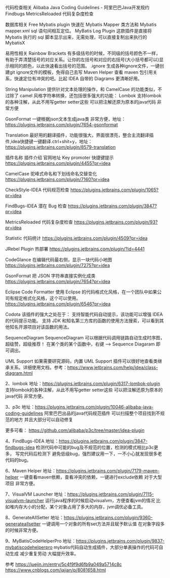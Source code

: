 代码检查相关
Alibaba Java Coding Guidelines - 阿里巴巴Java开发规约
Findbugs
MetricsReloaded	代码复杂度检查

数据库相关
Free Mybatis plugin 快速在 Mybatis Mapper 类方法和 Mybatis mapper.xml sql 语句间相互定位。
MyBatis Log Plugin  这款插件是直接将 Mybatis 执行的 sql 脚本显示出来，无需处理，可以直接复制出来执行的
MybatisX

易用性相关
Rainbow Brackets 有多级括号的时候，不同级的括号颜色不一样，有助于弄清楚括号的对应关系。让你的左括号和对应的右括号(大小括号都可以)显示相同的颜色，以此快速看出括号的范围。
.ignore 生成各种ignore文件，一键创建git ignore文件的模板，免得自己去写
Maven Helper    查看 maven 包引用关系，快速定位有冲突的吧。比起 IDEA 自带的 Diagrams 更清晰好用。

String Manipulation 提供针对文本处理的操作，和 CamelCase 的功能类似，不过除了 camel 风格字符串转换，还包括很多强大的功能：
Lombok  支持lombok的各种注解，从此不用写getter setter这些 可以把注解还原为原本的java代码 非常方便
        
GsonFormat  一键根据json文本生成java类  非常方便，地址：https://plugins.jetbrains.com/plugin/7654-gsonformat


Translation 最好用的翻译插件，功能很强大，界面很漂亮，整合主流翻译插件,idea快捷键一键翻译.ctrl+shit+y，地址：https://plugins.jetbrains.com/plugin/8579-translation


插件名称 插件介绍 官网地址 
Key promoter 快捷键提示 https://plugins.jetbrains.com/plugin/4455?pr=idea

CamelCase 驼峰式命名和下划线命名交替变化 https://plugins.jetbrains.com/plugin/7160?pr=idea

CheckStyle-IDEA 代码规范检查 https://plugins.jetbrains.com/plugin/1065?pr=idea

FindBugs-IDEA 潜在 Bug 检查 https://plugins.jetbrains.com/plugin/3847?pr=idea

MetricsReloaded 代码复杂度检查 https://plugins.jetbrains.com/plugin/93?pr=idea

Statistic 代码统计 https://plugins.jetbrains.com/plugin/4509?pr=idea

JRebel Plugin 热部署 https://plugins.jetbrains.com/plugin/?id=4441

CodeGlance 在编辑代码最右侧，显示一块代码小地图 https://plugins.jetbrains.com/plugin/7275?pr=idea

GsonFormat 把 JSON 字符串直接实例化成类 https://plugins.jetbrains.com/plugin/7654?pr=idea

Eclipse Code Formatter 使用 Eclipse 的代码格式化风格，在一个团队中如果公司有规定格式化风格，这个可以使用。 https://plugins.jetbrains.com/plugin/6546?pr=idea


Codota
该插件的强大之处在于：
支持智能代码自动提示，该功能可以增强 IDEA 的代码提示功能。
支持 JDK 和知名第三方库的函数的使用方法搜索，可以看到其他知名开源项目对该函数的用法。

SequenceDiagram
SequenceDiagram 可以根据代码调用链路自动生成时序图，超级赞，超级推荐！
在某个类的某个函数中，右键 --> Sequence Diagaram 即可调出。

UML Support
如果需要研究源码，内置 UML Support 插件可以很好地查看类继承关系。详细使用文档，参考：https://www.jetbrains.com/help/idea/class-diagram.html



2、lombok
地址：https://plugins.jetbrains.com/plugin/6317-lombok-plugin
支持lombok的各种注解，从此不用写getter setter这些 可以把注解还原为原本的java代码 非常方便。


3、p3c
地址：https://plugins.jetbrains.com/plugin/10046-alibaba-java-coding-guidelines
阿里巴巴出品的java代码规范插件
可以扫描整个项目找到不规范的地方 并且大部分可以自动修复 

更多可看：
https://github.com/alibaba/p3c/tree/master/idea-plugin


4、FindBugs-IDEA
地址：https://plugins.jetbrains.com/plugin/3847-findbugs-idea
检测代码中可能的bug及不规范的位置，检测的模式相比p3c更多，
写完代码后检测下 避免低级bug，强烈建议用一下，一不小心就发现很多老代码的bug。


6、Maven Helper
地址：https://plugins.jetbrains.com/plugin/7179-maven-helper
一键查看maven依赖，查看冲突的依赖，一键进行exclude依赖
对于大型项目 非常方便。



7、VisualVM Launcher
地址：https://plugins.jetbrains.com/plugin/7115-visualvm-launcher
运行java程序的时候启动visualvm，方便查看jvm的情况 比如堆内存大小的分配，某个对象占用了多大的内存，jvm调优必备工具。



8、GenerateAllSetter
地址：https://plugins.jetbrains.com/plugin/9360-generateallsetter
一键调用一个对象的所有set方法并且赋予默认值 在对象字段多的时候非常方便。



9、MyBatisCodeHelperPro
地址：https://plugins.jetbrains.com/plugin/9837-mybatiscodehelperpro
mybatis代码自动生成插件，大部分单表操作的代码可自动生成  减少重复劳动 大幅提升效率。





参考
https://juejin.im/entry/5c4f9f9d6fb9a049a5714c8c
https://www.cnblogs.com/jajian/p/8081658.html


